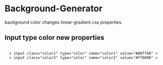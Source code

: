 # Background-Generator
background color changes linear-gradient css properties.

## Input type color new properties
<code>
  < input class="color1" type="color" name="color1" value="#00ff00" >
  < input class="color2" type="color" name="color2" value="#ff0000" >
</code>
